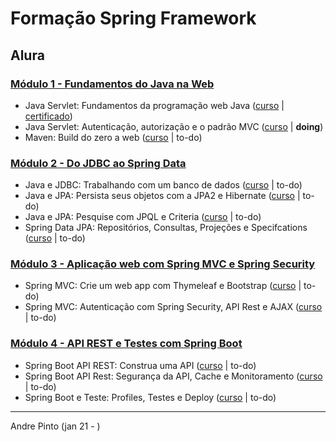 # Formação Spring Framework
## Alura

### [Módulo 1 - Fundamentos do Java na Web](https://github.com/andre6293/Alura-Spring-Framework/tree/main/1%20-%20Fundamentos%20do%20Java%20na%20Web)
* Java Servlet: Fundamentos da programação web Java ([curso](https://cursos.alura.com.br/course/servlets-fundamentos-programacao-web-java) | [certificado](https://cursos.alura.com.br/certificate/78cc1ac0-b847-45d1-9a6b-af4efc5e7a9f))
* Java Servlet: Autenticação, autorização e o padrão MVC ([curso](https://cursos.alura.com.br/course/servlet-autenticacao-autorizacao-mvc) | **doing**)
* Maven: Build do zero a web ([curso](https://cursos.alura.com.br/course/maven-build-do-zero-a-web) | to-do)

### [Módulo 2 - Do JDBC ao Spring Data](https://github.com/andre6293/Alura-Spring-Framework/tree/main/2%20-%20Do%20JDBC%20ao%20Spring%20Data)
* Java e JDBC: Trabalhando com um banco de dados ([curso](https://cursos.alura.com.br/course/jdbc-dao-persistencia) | to-do)
* Java e JPA: Persista seus objetos com a JPA2 e Hibernate ([curso](https://cursos.alura.com.br/course/jpa-hibernate-persistencia-objetos) | to-do)
* Java e JPA: Pesquise com JPQL e Criteria ([curso](https://cursos.alura.com.br/course/java-jpa-jpql-criteria) | to-do)
* Spring Data JPA: Repositórios, Consultas, Projeções e Specifcations ([curso](https://cursos.alura.com.br/course/spring-data-jpa) | to-do)

### [Módulo 3 - Aplicação web com Spring MVC e Spring Security](https://github.com/andre6293/Alura-Spring-Framework/tree/main/3%20-%20Aplica%C3%A7%C3%A3o%20web%20com%20Spring%20MVC%20e%20Spring%20Security)
* Spring MVC: Crie um web app com Thymeleaf e Bootstrap ([curso](https://cursos.alura.com.br/course/spring-mvc-thymeleaf-bootstrap) | to-do)
* Spring MVC: Autenticação com Spring Security, API Rest e AJAX ([curso](https://cursos.alura.com.br/course/spring-mvc-security-rest-vuejs-ajax) | to-do)

### [Módulo 4 - API REST e Testes com Spring Boot](https://github.com/andre6293/Alura-Spring-Framework/tree/main/4%20-%20API%20REST%20e%20Testes%20com%20Spring%20Boot)
* Spring Boot API REST: Construa uma API ([curso](https://cursos.alura.com.br/course/spring-boot-api-rest) | to-do)
* Spring Boot API Rest: Segurança da API, Cache e Monitoramento ([curso](https://cursos.alura.com.br/course/spring-boot-seguranca-cache-monitoramento) | to-do)
* Spring Boot e Teste: Profiles, Testes e Deploy ([curso](https://cursos.alura.com.br/course/spring-boot-profiles-testes-deploy) | to-do)

---
Andre Pinto (jan 21 - )
